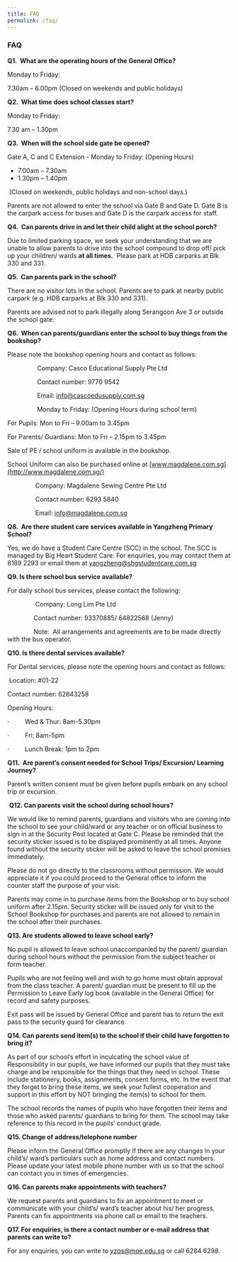 ```yaml
---
title: FAQ
permalink: /faq/
---
```

### **FAQ**

**Q1.  What are the operating hours of the General Office?**

Monday to Friday:

7.30am – 6.00pm (Closed on weekends and public holidays)

  

**Q2.  What time does school classes start?**

Monday to Friday: 

7.30 am – 1.30pm

  

**Q3.  When will the school side gate be opened?**

Gate A, C and C Extension - Monday to Friday: (Opening Hours)

*   7.00am – 7.30am
*   1.30pm – 1.40pm

 (Closed on weekends, public holidays and non-school days.)

Parents are not allowed to enter the school via Gate B and Gate D. Gate B is the carpark access for buses and Gate D is the carpark access for staff.

  

**Q4.  Can parents drive in and let their child alight at the school porch?**

Due to limited parking space, we seek your understanding that we are unable to allow parents to drive into the school compound to drop off/ pick up your children/ wards **at all times.**  Please park at HDB carparks at Blk 330 and 331.

  

**Q5.  Can parents park in the school?**

There are no visitor lots in the school. Parents are to park at nearby public carpark (e.g. HDB carparks at Blk 330 and 331). 

Parents are advised not to park illegally along Serangoon Ave 3 or outside the school gate.

  

**Q6.  When can parents/guardians enter the school to buy things from the bookshop?** 

Please note the bookshop opening hours and contact as follows:

                 Company: Casco Educational Supply Pte Ltd

                 Contact number: 9770 9542

                 Email: [info@cascoedusupply.com.sg](mailto:info@cascoedusupply.com.sg)          

                 Monday to Friday: (Opening Hours during school term)

For Pupils: Mon to Fri – 9.00am to 3.45pm

For Parents/ Guardians: Mon to Fri – 2.15pm to 3.45pm

  

Sale of PE / school uniform is available in the bookshop.

School Uniform can also be purchased online at [www.magdalene.com.sg](http://www.magdalene.com.sg/)  

                Company: Magdalene Sewing Centre Pte Ltd

                Contact number: 6293 5840

                Email: [info@magdalene.com.sg](mailto:info@magdalene.com.sg)                

  

**Q8.  Are there student care services available in Yangzheng Primary School?**

[](mailto:yangzheng@shgstudentcare.com.sg)

Yes, we do have a Student Care Centre (SCC) in the school. The SCC is managed by Big Heart Student Care. For enquiries, you may contact them at 8189 2293 or email them at [yangzheng@shgstudentcare.com.sg](mailto:yangzheng@shgstudentcare.com.sg)

  

**Q9. Is there school bus service available?** 

For daily school bus services, please contact the following:

                Company: Long Lim Pte Ltd

               Contact number: 93370885/ 64822568 (Jenny)

               Note:  All arrangements and agreements are to be made directly with the bus operator.

  

**Q10. Is there dental services available?**

For Dental services, please note the opening hours and contact as follows:

 Location: #01-22

Contact number: 62843258

Opening Hours:

·         Wed & Thur: 8am-5.30pm

·         Fri: 8am-5pm

·         Lunch Break: 1pm to 2pm

  

**Q11.  Are parent’s consent needed for School Trips/ Excursion/ Learning Journey?**

Parent’s written consent must be given before pupils embark on any school trip or excursion.

  

 **Q12. Can parents visit the school during school hours?**

We would like to remind parents, guardians and visitors who are coming into the school to see your child/ward or any teacher or on official business to sign in at the Security Post located at Gate C. Please be reminded that the security sticker issued is to be displayed prominently at all times. Anyone found without the security sticker will be asked to leave the school premises immediately.

Please do not go directly to the classrooms without permission. We would appreciate it if you could proceed to the General office to inform the counter staff the purpose of your visit.

Parents may come in to purchase items from the Bookshop or to buy school uniform after 2.15pm. Security sticker will be issued only for visit to the School Bookshop for purchases and parents are not allowed to remain in the school after their purchases.

  

**Q13. Are students allowed to leave school early?**

No pupil is allowed to leave school unaccompanied by the parent/ guardian during school hours without the permission from the subject teacher or form teacher.

Pupils who are not feeling well and wish to go home must obtain approval from the class teacher. A parent/ guardian must be present to fill up the Permission to Leave Early log book (available in the General Office) for record and safety purposes.

Exit pass will be issued by General Office and parent has to return the exit pass to the security guard for clearance.

  

**Q14. Can parents send item(s) to the school if their child have forgotten to bring it?**

As part of our school’s effort in inculcating the school value of Responsibility in our pupils, we have informed our pupils that they must take charge and be responsible for the things that they need in school. These include stationery, books, assignments, consent forms, etc. In the event that they forget to bring these items, we seek your fullest cooperation and support in this effort by NOT bringing the item(s) to school for them.

The school records the names of pupils who have forgotten their items and those who asked parents/ guardians to bring for them. The school may take reference to this record in the pupils’ conduct grade.

  

**Q15. Change of address/telephone number**

Please inform the General Office promptly if there are any changes in your child’s/ ward’s particulars such as home address and contact numbers. Please update your latest mobile phone number with us so that the school can contact you in times of emergencies.

  

**Q16. Can parents make appointments with teachers?**

We request parents and guardians to fix an appointment to meet or communicate with your child’s/ ward’s teacher about his/ her progress. Parents can fix appointments via phone call or email to the teachers.

**Q17. For enquiries, is there a contact number or e-mail address that parents can write to?**

For any enquiries, you can write to [yzps@moe.edu.sg](mailto:yzps@moe.edu.sg) or call 6284 6298.
